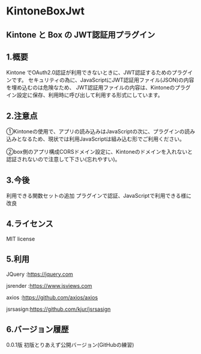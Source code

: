 # KintoneBoxJwt

## Kintone と Box の JWT認証用プラグイン

## 1.概要

Kintone でOAuth2.0認証が利用できないときに、JWT認証するためのプラグインです。
セキュリティの為に、JavaScriptにJWT認証用ファイル(JSON)の内容を埋め込むのは危険なため、
JWT認証用ファイルの内容は、Kintoneのプラグイン設定に保存、利用時に呼び出して利用する形式にしています。

## 2.注意点

①Kintoneの使用で、アプリの読み込みはJavaScriptの次に、プラグインの読み込みとなるため、現状では利用JavaScriptは組み込む形でご利用ください。

②box側のアプリ構成CORSドメイン設定に、Kintoneのドメインを入れないと認証されないので注意して下さい(忘れやすい)。

## 3.今後

利用できる関数セットの追加
プラグインで認証、JavaScriptで利用できる様に改良

## 4.ライセンス

MIT license

## 5.利用

JQuery   :https://jquery.com

jsrender :https://www.jsviews.com

axios    :https://github.com/axios/axios

jsrsasign:https://github.com/kjur/jsrsasign

## 6.バージョン履歴

0.0.1版 初版とりあえず公開バージョン(GitHubの練習)


